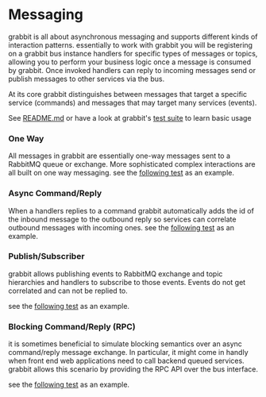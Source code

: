 # Messaging

grabbit is all about asynchronous messaging and supports different kinds of interaction patterns.
essentially to work with grabbit you will be registering on a grabbit bus instance handlers for specific types of messages or topics, allowing you to perform your business logic once a message is consumed by grabbit.
Once invoked handlers can reply to incoming messages send or publish messages to other services via the bus.

At its core grabbit distinguishes between messages that target a specific service (commands) and
messages that may target many services (events).

See [README.md](https://github.com/wework/grabbit/blob/master/README.md) or have a look at grabbit's [test suite](https://github.com/wework/grabbit/blob/master/tests/bus_test.go) to learn basic usage

### One Way

All messages in grabbit are essentially one-way messages sent to a RabbitMQ queue or exchange.
More sophisticated complex interactions are all built on one way messaging.
see the [following test](https://github.com/wework/grabbit/blob/master/tests/bus_test.go#L29) as an example.

### Async Command/Reply

When a handlers replies to a command grabbit automatically adds the id of the inbound message to the outbound reply so services can correlate outbound messages with incoming ones.
see the [following test](https://github.com/wework/grabbit/blob/master/tests/bus_test.go#L91) as an example.

### Publish/Subscriber

grabbit allows publishing events to RabbitMQ exchange and topic hierarchies and handlers to subscribe to those events.
Events do not get correlated and can not be replied to.

see the [following test](https://github.com/wework/grabbit/blob/master/tests/bus_test.go#L112) as an example.

### Blocking Command/Reply (RPC)

it is sometimes beneficial to simulate blocking semantics over an async command/reply message exchange.
In particular, it might come in handly when front end web applications need to call backend queued services.
grabbit allows this scenario by providing the RPC API over the bus interface.

see the [following test](https://github.com/wework/grabbit/blob/master/tests/bus_test.go#L215) as an example.

